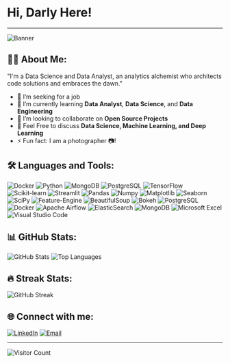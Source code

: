 <h1 align="left">Hi, Darly Here!</h1>

---

<img src="https://github.com/DarlyP/README.md/blob/main/snapedit_1715371703612.jpeg" alt="Banner">

<h2 align="left">👨‍💻 About Me:</h2>

<p>"I'm a Data Science and Data Analyst, an analytics alchemist who architects code solutions and embraces the dawn."</p>

<ul>
    <li>🔭 I’m seeking for a job</li>
    <li>🌱 I’m currently learning <b>Data Analyst</b>, <b>Data Science</b>, and <b>Data Engineering</b></li>
    <li>👯 I’m looking to collaborate on <b>Open Source Projects</b></li>
    <li>💬 Feel Free to discuss <b>Data Science, Machine Learning, and Deep Learning</b></li>
    <li>⚡ Fun fact: I am a photographer 📷!</li>
</ul>

<h2 align="left">🛠 Languages and Tools:</h2>

<p align="left">
    <img src="https://img.shields.io/badge/Docker-2496ED?style=for-the-badge&logo=docker&logoColor=white" alt="Docker" />
    <img src="https://img.shields.io/badge/Python-3776AB?style=for-the-badge&logo=python&logoColor=white" alt="Python" />
    <img src="https://img.shields.io/badge/MongoDB-4EA94B?style=for-the-badge&logo=mongodb&logoColor=white" alt="MongoDB" />
    <img src="https://img.shields.io/badge/PostgreSQL-336791?style=for-the-badge&logo=postgresql&logoColor=white" alt="PostgreSQL" />
    <img src="https://img.shields.io/badge/TensorFlow-FF6F00?style=for-the-badge&logo=tensorflow&logoColor=white" alt="TensorFlow" />
    <img src="https://img.shields.io/badge/Scikit%20learn-F7931E?style=for-the-badge&logo=scikit-learn&logoColor=white" alt="Scikit-learn" />
    <img src="https://img.shields.io/badge/Streamlit-FF4B4B?style=for-the-badge&logo=streamlit&logoColor=white" alt="Streamlit" />
    <img src="https://img.shields.io/badge/Pandas-150458?style=for-the-badge&logo=pandas&logoColor=white" alt="Pandas" />
    <img src="https://img.shields.io/badge/Numpy-013243?style=for-the-badge&logo=numpy&logoColor=white" alt="Numpy" />
    <img src="https://img.shields.io/badge/Matplotlib-3776AB?style=for-the-badge&logo=matplotlib&logoColor=white" alt="Matplotlib" />
    <img src="https://img.shields.io/badge/Seaborn-388E3C?style=for-the-badge&logo=seaborn&logoColor=white" alt="Seaborn" />
    <img src="https://img.shields.io/badge/SciPy-8CAAE6?style=for-the-badge&logo=scipy&logoColor=white" alt="SciPy" />
    <img src="https://img.shields.io/badge/Feature%20Engine-8303FF?style=for-the-badge&logo=feature-engine&logoColor=white" alt="Feature-Engine" />
    <img src="https://img.shields.io/badge/BeautifulSoup-430098?style=for-the-badge&logo=beautifulsoup&logoColor=white" alt="BeautifulSoup" />
    <img src="https://img.shields.io/badge/Bokeh-E1477E?style=for-the-badge&logo=bokeh&logoColor=white" alt="Bokeh" />
    <img src="https://img.shields.io/badge/PostgreSQL-336791?style=for-the-badge&logo=postgresql&logoColor=white" alt="PostgreSQL" />
    <img src="https://img.shields.io/badge/Docker-2496ED?style=for-the-badge&logo=docker&logoColor=white" alt="Docker" />
    <img src="https://img.shields.io/badge/Apache%20Airflow-017CEE?style=for-the-badge&logo=apache-airflow&logoColor=white" alt="Apache Airflow" />
    <img src="https://img.shields.io/badge/ElasticSearch-005571?style=for-the-badge&logo=elasticsearch&logoColor=white" alt="ElasticSearch" />
    <img src="https://img.shields.io/badge/MongoDB-4EA94B?style=for-the-badge&logo=mongodb&logoColor=white" alt="MongoDB" />
    <img src="https://img.shields.io/badge/Microsoft%20Excel-217346?style=for-the-badge&logo=microsoft-excel&logoColor=white" alt="Microsoft Excel" />
    <img src="https://img.shields.io/badge/Visual%20Studio%20Code-007ACC?style=for-the-badge&logo=visual-studio-code&logoColor=white" alt="Visual Studio Code" />
</p>

<h2 align="left">📊 GitHub Stats:</h2>

<p align="left">
    <img src="https://github-readme-stats.vercel.app/api?username=DarlyP&show_icons=true&theme=radical&rank_icon=github" alt="GitHub Stats" />
    <img src="https://github-readme-stats.vercel.app/api/top-langs/?username=DarlyP&layout=compact&theme=radical" alt="Top Languages" />
</p>

<h2 align="left">🔥 Streak Stats:</h2>

<p align="left">
    <img src="https://github-readme-streak-stats.herokuapp.com/?user=DarlyP&theme=radical" alt="GitHub Streak" />
</p>

<h2 align="left">🌐 Connect with me:</h2>

<p align="left">
    <a href="https://linkedin.com/in/darlyp"><img src="https://img.shields.io/badge/LinkedIn-0077B5?style=for-the-badge&logo=linkedin&logoColor=white" alt="LinkedIn" /></a>
    <a href="mailto:darlyp9991@gmail.com"><img src="https://img.shields.io/badge/Email-D14836?style=for-the-badge&logo=gmail&logoColor=white" alt="Email" /></a>
</p>

---

<img src="https://komarev.com/ghpvc/?username=DarlyP&style=flat-square&color=blue" alt="Visitor Count">

